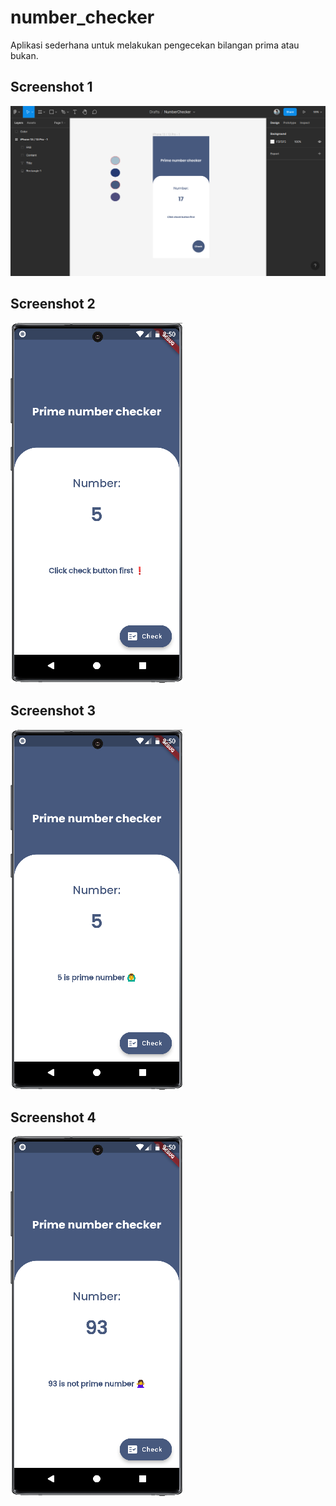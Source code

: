 # number_checker

Aplikasi sederhana untuk melakukan pengecekan bilangan prima atau bukan.

## Screenshot 1

![](assets/github-demo/1.png)

## Screenshot 2

![](assets/github-demo/2.png)

## Screenshot 3

![](assets/github-demo/3.png)

## Screenshot 4

![](assets/github-demo/4.png)
